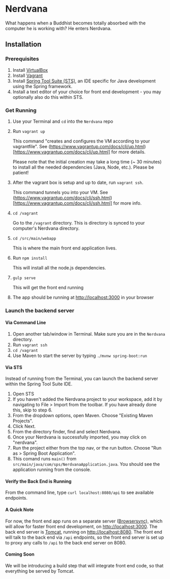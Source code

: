 # Nerdvana
What happens when a Buddhist becomes totally absorbed with the computer he is working with? He enters Nerdvana.

## Installation

### Prerequisites

1. Install [VirtualBox](https://www.virtualbox.org/wiki/Downloads)
2. Install [Vagrant](https://www.vagrantup.com/)
3. Install [Spring Tool Suite (STS)](http://spring.io/tools/sts/all), an IDE specific for Java development using the Spring framework.
4. Install a text editor of your choice for front end development - you may optionally also do this within STS.

### Get Running
1. Use your Terminal and `cd` into the `Nerdvana` repo
2. Run `vagrant up`
    
    This command "creates and configures the VM according to your vagrantfile". See (https://www.vagrantup.com/docs/cli/up.html)[https://www.vagrantup.com/docs/cli/up.html] for more details.

    Please note that the initial creation may take a long time (~ 30 minutes) to install all the needed dependencies (Java, Node, etc.). Please be patient!
5. After the vagrant box is setup and up to date, run `vagrant ssh`.
    
    This command tunnels you into your VM. See (https://www.vagrantup.com/docs/cli/ssh.html)[https://www.vagrantup.com/docs/cli/ssh.html] for more info.
6. `cd /vagrant`
    
    Go to the `/vagrant` directory. This is directory is synced to your computer's Nerdvana directory.
7. `cd /src/main/webapp`

    This is where the main front end application lives.
8. Run `npm install`
    
    This will install all the node.js dependencies.
9. `gulp serve`
    
    This will get the front end running
10. The app should be running at [http://localhost:3000](http://localhost:3000) in your browser

### Launch the backend server

#### Via Command Line

1. Open another tab/window in Terminal. Make sure you are in the `Nerdvana` directory.
2. Run `vagrant ssh`
3. `cd /vagrant`
4. Use Maven to start the server by typing `./mvnw spring-boot:run`

#### Via STS

Instead of running from the Terminal, you can launch the backend server within the Spring Tool Suite IDE. 

1. Open STS
2. If you haven't added the Nerdvana project to your workspace, add it by navigating to File > Import from the toolbar. If you have already done this, skip to step 6.
3. From the dropdown options, open Maven. Choose "Existing Maven Projects".
4. Click Next.
5. From the directory finder, find and select Nerdvana.
6. Once your Nerdvana is successfully imported, you may click on "nerdvana".
7. Run the project either from the top nav, or the run button. Choose "Run as > Spring Boot Application".
8. This comand runs `main()` from `src/main/java/com/sps/NerdvanaApplication.java`. You should see the application running from the console.

#### Verify the Back End is Running

From the command line, type `curl localhost:8080/api` to see available endpoints.

#### A Quick Note

For now, the front end app runs on a separate server ([Browsersync](https://www.browsersync.io/)), which will allow for faster front end development, on [http://localhost:3000](http://localhost:3000). The back end server is [Tomcat](https://tomcat.apache.org/), running on [http://localhost:8080](http://localhost:8080). The front end will talk to the back end via `/api` endpoints, so the front end server is set up to proxy any calls to `/api` to the back end server on 8080. 

#### Coming Soon
We will be introducing a build step that will integrate front end code, so that everything be served by Tomcat.
